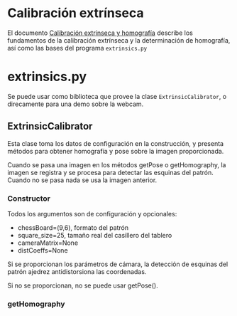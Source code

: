 # Calibración extrínseca

El documento [Calibración extrínseca y homografía](https://docs.google.com/document/d/1nhmtYOhzDWaSmLdVwkBU2KdvJJxvtFabnacuMqiCFtQ/edit?tab=t.0) describe los fundamentos de la calibración extrínseca y la determinación de homografía, así como las bases del programa `extrinsics.py` 

# extrinsics.py

Se puede usar como biblioteca que provee la clase `ExtrinsicCalibrator`, o direcamente para una demo sobre la webcam.

## ExtrinsicCalibrator
Esta clase toma los datos de configuración en la construcción, y presenta métodos para obtener homografía y pose sobre la imagen proporcionada.

Cuando se pasa una imagen en los métodos getPose o getHomography, la imagen se registra y se procesa para detectar las esquinas del patrón.  Cuando no se pasa nada se usa la imagen anterior.

### Constructor
Todos los argumentos son de configuración y opcionales:
- chessBoard=(9,6), formato del patrón
- square_size=25, tamaño real del casillero del tablero
- cameraMatrix=None
- distCoeffs=None

Si se proporcionan los parámetros de cámara, la detección de esquinas del patrón ajedrez antidistorsiona las coordenadas.

Si no se proporcionan, no se puede usar getPose().

### getHomography
